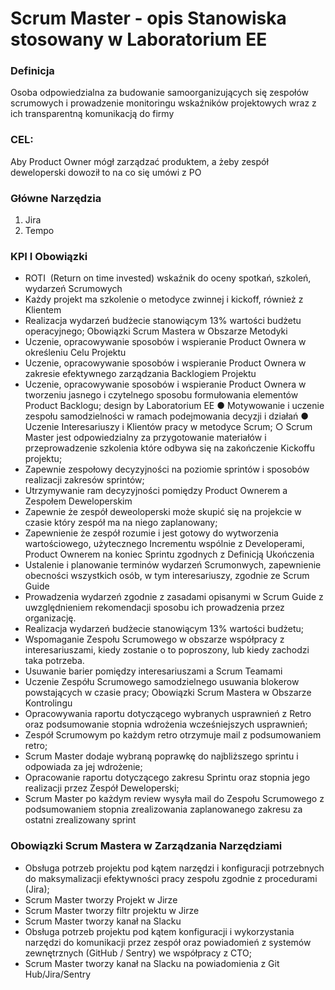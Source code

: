 # Scrum Master - opis Stanowiska stosowany w Laboratorium EE

### Definicja
Osoba odpowiedzialna za budowanie samoorganizujących się zespołów scrumowych i prowadzenie monitoringu wskaźników projektowych wraz z ich transparentną komunikacją do firmy

### CEL:
Aby Product Owner mógł zarządzać produktem, a żeby zespół deweloperski dowoził to na co się umówi z PO

### Główne Narzędzia
1. Jira
2. Tempo

### KPI I Obowiązki
* ROTI ​ (Return on time invested) wskaźnik do oceny spotkań, szkoleń, wydarzeń Scrumowych
* Każdy projekt​ ma szkolenie o metodyce zwinnej i kickoff, również z Klientem
* Realizacja wydarzeń budżecie stanowiącym 13% wartości budżetu operacyjnego;
Obowiązki Scrum Mastera w Obszarze Metodyki
* Uczenie, opracowywanie sposobów i wspieranie Product Ownera w określeniu Celu Projektu
* Uczenie, opracowywanie sposobów i wspieranie Product Ownera w zakresie efektywnego zarządzania Backlogiem Projektu
* Uczenie, opracowywanie sposobów i wspieranie Product Ownera w tworzeniu jasnego i czytelnego sposobu formułowania elementów Product Backlogu;
 design by​ Laboratorium EE
   ● Motywowanie i uczenie zespołu samodzielności w ramach podejmowania decyzji i działań
● Uczenie Interesariuszy i Klientów pracy w metodyce Scrum;
○ Scrum Master jest odpowiedzialny za przygotowanie materiałów i przeprowadzenie szkolenia które odbywa się na zakończenie Kickoffu projektu;
* Zapewnie zespołowy decyzyjności na poziomie sprintów i sposobów realizacji
zakresów sprintów;
* Utrzymywanie ram decyzyjności pomiędzy Product Ownerem a Zespołem
Deweloperskim
* Zapewnie że zespół deweoloperski może skupić się na projekcie w czasie
który zespół ma na niego zaplanowany;
* Zapewnienie że zespół rozumie i jest gotowy do wytworzenia wartościowego,
użytecznego Incrementu wspólnie z Developerami, Product Ownerem na
koniec Sprintu zgodnych z Definicją Ukończenia
* Ustalenie i planowanie terminów wydarzeń Scrumonwych, zapewnienie obecności wszystkich osób, w tym interesariuszy, zgodnie ze Scrum Guide
* Prowadzenia wydarzeń zgodnie z zasadami opisanymi w Scrum Guide z
uwzględnieniem rekomendacji sposobu ich prowadzenia przez organizację.
* Realizacja wydarzeń budżecie stanowiącym 13% wartości budżetu;
* Wspomaganie Zespołu Scrumowego w obszarze współpracy z interesariuszami, kiedy zostanie o to poproszony, lub kiedy zachodzi taka potrzeba.
* Usuwanie barier pomiędzy interesariuszami a Scrum Teamami
* Uczenie Zespółu Scrumowego samodzielnego usuwania blokerow powstających w czasie pracy;
Obowiązki Scrum Mastera w Obszarze Kontrolingu
* Opracowywania raportu dotyczącego wybranych usprawnień z Retro oraz podsumowanie stopnia wdrożenia wcześniejszych usprawnień;
* Zespół Scrumowym po każdym retro otrzymuje mail z podsumowaniem retro;
* Scrum Master dodaje wybraną poprawkę do najbliższego sprintu i odpowiada za jej wdrożenie;
* Opracowanie raportu dotyczącego zakresu Sprintu oraz stopnia jego realizacji przez Zespół Deweloperski;
* Scrum Master po każdym review wysyła mail do Zespołu Scrumowego z podsumowaniem stopnia zrealizowania zaplanowanego zakresu za ostatni zrealizowany sprint
 
###  Obowiązki Scrum Mastera w Zarządzania Narzędziami
* Obsługa potrzeb projektu pod kątem narzędzi i konfiguracji potrzebnych do maksymalizacji efektywności pracy zespołu zgodnie z procedurami (Jira);
 * Scrum Master tworzy Projekt w Jirze
 * Scrum Master tworzy filtr projektu w Jirze
 * Scrum Master tworzy kanał na Slacku
* Obsługa potrzeb projektu pod kątem konfiguracji i wykorzystania narzędzi do komunikacji przez zespół oraz powiadomień z systemów zewnętrznych (GitHub / Sentry) we współpracy z CTO;
* Scrum Master tworzy kanał na Slacku na powiadomienia z Git Hub/Jira/Sentry